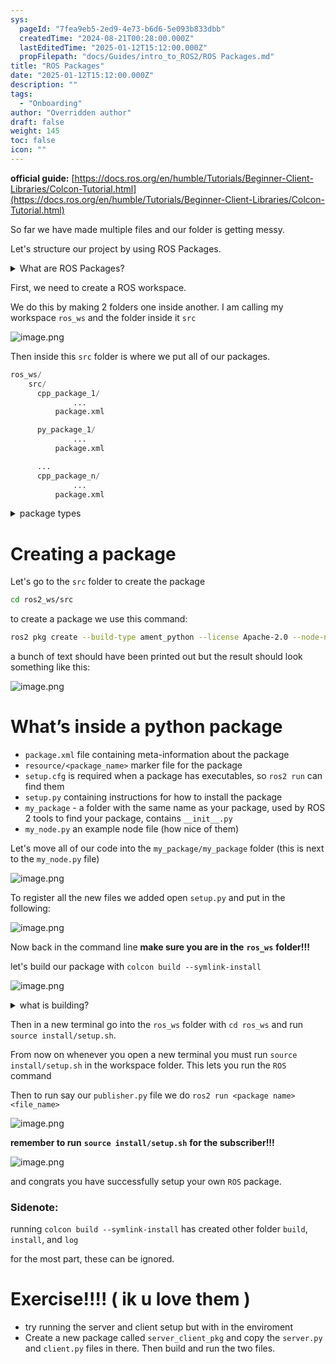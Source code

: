```yaml
---
sys:
  pageId: "7fea9eb5-2ed9-4e73-b6d6-5e093b833dbb"
  createdTime: "2024-08-21T00:28:00.000Z"
  lastEditedTime: "2025-01-12T15:12:00.000Z"
  propFilepath: "docs/Guides/intro_to_ROS2/ROS Packages.md"
title: "ROS Packages"
date: "2025-01-12T15:12:00.000Z"
description: ""
tags:
  - "Onboarding"
author: "Overridden author"
draft: false
weight: 145
toc: false
icon: ""
---
```


**official guide:** [https://docs.ros.org/en/humble/Tutorials/Beginner-Client-Libraries/Colcon-Tutorial.html](https://docs.ros.org/en/humble/Tutorials/Beginner-Client-Libraries/Colcon-Tutorial.html)

So far we have made multiple files and our folder is getting messy.

Let's structure our project by using ROS Packages.

<details>

<summary>What are ROS Packages?</summary>

ROS Packages are, as the name implies, packages of code that are highly sharable between ROS developers.

They consist of a folder, `package.xml` file, and source code

```python
      cpp_package_1/
		      ... imagine much code files here ..
          package.xml
```

</details>

First, we need to create a ROS workspace.

We do this by making 2 folders one inside another. I am calling my workspace `ros_ws` and the folder inside it `src`

![image.png](https://prod-files-secure.s3.us-west-2.amazonaws.com/d518164a-d88e-44d1-a4ee-3adb3bd8bce0/70706947-fd18-4537-a67b-e12946812d31/image.png?X-Amz-Algorithm=AWS4-HMAC-SHA256&X-Amz-Content-Sha256=UNSIGNED-PAYLOAD&X-Amz-Credential=ASIAZI2LB466YKPW5A4V%2F20250603%2Fus-west-2%2Fs3%2Faws4_request&X-Amz-Date=20250603T201006Z&X-Amz-Expires=3600&X-Amz-Security-Token=IQoJb3JpZ2luX2VjEEMaCXVzLXdlc3QtMiJGMEQCIHrqNiJ%2FveADa8Xl0gU1ZmgWUS8udv20yPDk%2Bu8BnT%2BNAiBcSET21t6%2BqakakyLxFCDC6XpyJ7XuOWTSA4IbYwwioCr%2FAwgcEAAaDDYzNzQyMzE4MzgwNSIM0E7he1XVAiRe5%2BBSKtwDviE4GZy%2FBwz9eRDEqgmOgiKTOpfaQ7kqDC672RXtGCCieVTTsmA4MGHpBc726FfcXcKJkdiVhcg3%2FcUamdt%2FWSiQtqFcpq1HgUbUR7cHQkOsUP0JuV%2BYO3zGjMa0rrtIhgmt9F5a23EY6RcaleJZjr2e0%2BYVU%2BFbHr3Qk%2FPTA6W5CwMHD%2FqwEo1qw8FKNu27HV2ROodpFixdZ23DJrxd7lZ1TMcUY%2FFTitbiKMayH6U8Fc3VJ5WfrrLghbaxg55xTDMRxJMb7DRcohjRWZ7EjEjmAj1yazzmCHtmvlmo%2FqSmslrb%2Bb%2B0res%2FvRz%2BKLP3OnsJ8Ps12IKy65JiDKLI%2BP2DzUzPZbK7FOTY1dIIpHmHMj%2B7eOMr6lv0pu6R1YEXx5m9D3kTmlTSBhaXNdioA0jkpHCDu9wyeVL2Pfl0AqjNASAGpWFQJhscP2KzZTN9bHydjoVtkT1Vt16ezT3DxxeO5YvJ9gJyd%2BuZHhs%2FSwyKEtm63GRCsKr4JYJ3q6m1ICixNl9KnL%2FRUxoctaCH75byjPFiai6c8jrvcEdmJqznjct%2FEU9%2F05uzVbMW6ScTrykb1aRU0c4W8pmTni8xpIE%2Fs4B4G3EnnYUz3R6L%2Bp938ZWrnG6J%2BbqNys8w1YX9wQY6pgHRwvzCQr%2FDNINbDfrF7UekbyyDoSuZnWoREPMi3VwRjMNjDJzBlIlLQ1MIDxgcSKQtH%2BN8LB2S8cGZYUInF4%2Bxw5cQDAjrRoA9o4Ytdr51OKNbiOcawsocVFBRzC7%2F%2Bu3qrOVwbbwNFjuo2GoSamKWGIb744ERLSB2Ok85dZ50PLP5tQBn1Zho7e8I3IjvTFtVya3OKonIx04efM9igbHW48o1SqNk&X-Amz-Signature=e74081ed913bc425f9280b4b7082cee4a8d7ddcb023b9135b4c6c6adaa6bb21c&X-Amz-SignedHeaders=host&x-id=GetObject)

Then inside this `src` folder is where we put all of our packages.

```python
ros_ws/
    src/
      cpp_package_1/
		      ...
          package.xml

      py_package_1/
		      ...
          package.xml

      ...
      cpp_package_n/
		      ...
          package.xml

```

<details>

<summary>package types</summary>

packages can be either `C++` or python.

the intern file structure is different for each but for this guide we will stick to creating python packages

</details>

# Creating a package

Let's go to the `src` folder to create the package

```bash
cd ros2_ws/src
```

to create a package we use this command:

```bash
ros2 pkg create --build-type ament_python --license Apache-2.0 --node-name my_node my_package
```

a bunch of text should have been printed out but the result should look something like this:

![image.png](https://prod-files-secure.s3.us-west-2.amazonaws.com/d518164a-d88e-44d1-a4ee-3adb3bd8bce0/e6cf1e3f-8512-4a3e-b131-079f800bf3e8/image.png?X-Amz-Algorithm=AWS4-HMAC-SHA256&X-Amz-Content-Sha256=UNSIGNED-PAYLOAD&X-Amz-Credential=ASIAZI2LB466YKPW5A4V%2F20250603%2Fus-west-2%2Fs3%2Faws4_request&X-Amz-Date=20250603T201006Z&X-Amz-Expires=3600&X-Amz-Security-Token=IQoJb3JpZ2luX2VjEEMaCXVzLXdlc3QtMiJGMEQCIHrqNiJ%2FveADa8Xl0gU1ZmgWUS8udv20yPDk%2Bu8BnT%2BNAiBcSET21t6%2BqakakyLxFCDC6XpyJ7XuOWTSA4IbYwwioCr%2FAwgcEAAaDDYzNzQyMzE4MzgwNSIM0E7he1XVAiRe5%2BBSKtwDviE4GZy%2FBwz9eRDEqgmOgiKTOpfaQ7kqDC672RXtGCCieVTTsmA4MGHpBc726FfcXcKJkdiVhcg3%2FcUamdt%2FWSiQtqFcpq1HgUbUR7cHQkOsUP0JuV%2BYO3zGjMa0rrtIhgmt9F5a23EY6RcaleJZjr2e0%2BYVU%2BFbHr3Qk%2FPTA6W5CwMHD%2FqwEo1qw8FKNu27HV2ROodpFixdZ23DJrxd7lZ1TMcUY%2FFTitbiKMayH6U8Fc3VJ5WfrrLghbaxg55xTDMRxJMb7DRcohjRWZ7EjEjmAj1yazzmCHtmvlmo%2FqSmslrb%2Bb%2B0res%2FvRz%2BKLP3OnsJ8Ps12IKy65JiDKLI%2BP2DzUzPZbK7FOTY1dIIpHmHMj%2B7eOMr6lv0pu6R1YEXx5m9D3kTmlTSBhaXNdioA0jkpHCDu9wyeVL2Pfl0AqjNASAGpWFQJhscP2KzZTN9bHydjoVtkT1Vt16ezT3DxxeO5YvJ9gJyd%2BuZHhs%2FSwyKEtm63GRCsKr4JYJ3q6m1ICixNl9KnL%2FRUxoctaCH75byjPFiai6c8jrvcEdmJqznjct%2FEU9%2F05uzVbMW6ScTrykb1aRU0c4W8pmTni8xpIE%2Fs4B4G3EnnYUz3R6L%2Bp938ZWrnG6J%2BbqNys8w1YX9wQY6pgHRwvzCQr%2FDNINbDfrF7UekbyyDoSuZnWoREPMi3VwRjMNjDJzBlIlLQ1MIDxgcSKQtH%2BN8LB2S8cGZYUInF4%2Bxw5cQDAjrRoA9o4Ytdr51OKNbiOcawsocVFBRzC7%2F%2Bu3qrOVwbbwNFjuo2GoSamKWGIb744ERLSB2Ok85dZ50PLP5tQBn1Zho7e8I3IjvTFtVya3OKonIx04efM9igbHW48o1SqNk&X-Amz-Signature=4936498bdb0e5ed3d39dd53cd74d171ebc3da0826b635f9d607a5eb6350ddbba&X-Amz-SignedHeaders=host&x-id=GetObject)

# What’s inside a python package

- `package.xml` file containing meta-information about the package
- `resource/<package_name>` marker file for the package
- `setup.cfg` is required when a package has executables, so `ros2 run` can find them
- `setup.py` containing instructions for how to install the package
- `my_package` - a folder with the same name as your package, used by ROS 2 tools to find your package, contains `__init__.py`
- `my_node.py` an example node file (how nice of them)

Let's move all of our code into the `my_package/my_package` folder (this is next to the `my_node.py` file)

![image.png](https://prod-files-secure.s3.us-west-2.amazonaws.com/d518164a-d88e-44d1-a4ee-3adb3bd8bce0/9ce58f11-0da9-4d3e-b86d-506a9685d378/image.png?X-Amz-Algorithm=AWS4-HMAC-SHA256&X-Amz-Content-Sha256=UNSIGNED-PAYLOAD&X-Amz-Credential=ASIAZI2LB466YKPW5A4V%2F20250603%2Fus-west-2%2Fs3%2Faws4_request&X-Amz-Date=20250603T201006Z&X-Amz-Expires=3600&X-Amz-Security-Token=IQoJb3JpZ2luX2VjEEMaCXVzLXdlc3QtMiJGMEQCIHrqNiJ%2FveADa8Xl0gU1ZmgWUS8udv20yPDk%2Bu8BnT%2BNAiBcSET21t6%2BqakakyLxFCDC6XpyJ7XuOWTSA4IbYwwioCr%2FAwgcEAAaDDYzNzQyMzE4MzgwNSIM0E7he1XVAiRe5%2BBSKtwDviE4GZy%2FBwz9eRDEqgmOgiKTOpfaQ7kqDC672RXtGCCieVTTsmA4MGHpBc726FfcXcKJkdiVhcg3%2FcUamdt%2FWSiQtqFcpq1HgUbUR7cHQkOsUP0JuV%2BYO3zGjMa0rrtIhgmt9F5a23EY6RcaleJZjr2e0%2BYVU%2BFbHr3Qk%2FPTA6W5CwMHD%2FqwEo1qw8FKNu27HV2ROodpFixdZ23DJrxd7lZ1TMcUY%2FFTitbiKMayH6U8Fc3VJ5WfrrLghbaxg55xTDMRxJMb7DRcohjRWZ7EjEjmAj1yazzmCHtmvlmo%2FqSmslrb%2Bb%2B0res%2FvRz%2BKLP3OnsJ8Ps12IKy65JiDKLI%2BP2DzUzPZbK7FOTY1dIIpHmHMj%2B7eOMr6lv0pu6R1YEXx5m9D3kTmlTSBhaXNdioA0jkpHCDu9wyeVL2Pfl0AqjNASAGpWFQJhscP2KzZTN9bHydjoVtkT1Vt16ezT3DxxeO5YvJ9gJyd%2BuZHhs%2FSwyKEtm63GRCsKr4JYJ3q6m1ICixNl9KnL%2FRUxoctaCH75byjPFiai6c8jrvcEdmJqznjct%2FEU9%2F05uzVbMW6ScTrykb1aRU0c4W8pmTni8xpIE%2Fs4B4G3EnnYUz3R6L%2Bp938ZWrnG6J%2BbqNys8w1YX9wQY6pgHRwvzCQr%2FDNINbDfrF7UekbyyDoSuZnWoREPMi3VwRjMNjDJzBlIlLQ1MIDxgcSKQtH%2BN8LB2S8cGZYUInF4%2Bxw5cQDAjrRoA9o4Ytdr51OKNbiOcawsocVFBRzC7%2F%2Bu3qrOVwbbwNFjuo2GoSamKWGIb744ERLSB2Ok85dZ50PLP5tQBn1Zho7e8I3IjvTFtVya3OKonIx04efM9igbHW48o1SqNk&X-Amz-Signature=e98663be171a145bbd6a8e29e34dc6ca040e6998802b1d56c2f8abb1691097dd&X-Amz-SignedHeaders=host&x-id=GetObject)

To register all the new files we added open `setup.py` and put in the following:

![image.png](https://prod-files-secure.s3.us-west-2.amazonaws.com/d518164a-d88e-44d1-a4ee-3adb3bd8bce0/1cd7c262-4cae-4496-9d75-c178537d24a2/image.png?X-Amz-Algorithm=AWS4-HMAC-SHA256&X-Amz-Content-Sha256=UNSIGNED-PAYLOAD&X-Amz-Credential=ASIAZI2LB466YKPW5A4V%2F20250603%2Fus-west-2%2Fs3%2Faws4_request&X-Amz-Date=20250603T201006Z&X-Amz-Expires=3600&X-Amz-Security-Token=IQoJb3JpZ2luX2VjEEMaCXVzLXdlc3QtMiJGMEQCIHrqNiJ%2FveADa8Xl0gU1ZmgWUS8udv20yPDk%2Bu8BnT%2BNAiBcSET21t6%2BqakakyLxFCDC6XpyJ7XuOWTSA4IbYwwioCr%2FAwgcEAAaDDYzNzQyMzE4MzgwNSIM0E7he1XVAiRe5%2BBSKtwDviE4GZy%2FBwz9eRDEqgmOgiKTOpfaQ7kqDC672RXtGCCieVTTsmA4MGHpBc726FfcXcKJkdiVhcg3%2FcUamdt%2FWSiQtqFcpq1HgUbUR7cHQkOsUP0JuV%2BYO3zGjMa0rrtIhgmt9F5a23EY6RcaleJZjr2e0%2BYVU%2BFbHr3Qk%2FPTA6W5CwMHD%2FqwEo1qw8FKNu27HV2ROodpFixdZ23DJrxd7lZ1TMcUY%2FFTitbiKMayH6U8Fc3VJ5WfrrLghbaxg55xTDMRxJMb7DRcohjRWZ7EjEjmAj1yazzmCHtmvlmo%2FqSmslrb%2Bb%2B0res%2FvRz%2BKLP3OnsJ8Ps12IKy65JiDKLI%2BP2DzUzPZbK7FOTY1dIIpHmHMj%2B7eOMr6lv0pu6R1YEXx5m9D3kTmlTSBhaXNdioA0jkpHCDu9wyeVL2Pfl0AqjNASAGpWFQJhscP2KzZTN9bHydjoVtkT1Vt16ezT3DxxeO5YvJ9gJyd%2BuZHhs%2FSwyKEtm63GRCsKr4JYJ3q6m1ICixNl9KnL%2FRUxoctaCH75byjPFiai6c8jrvcEdmJqznjct%2FEU9%2F05uzVbMW6ScTrykb1aRU0c4W8pmTni8xpIE%2Fs4B4G3EnnYUz3R6L%2Bp938ZWrnG6J%2BbqNys8w1YX9wQY6pgHRwvzCQr%2FDNINbDfrF7UekbyyDoSuZnWoREPMi3VwRjMNjDJzBlIlLQ1MIDxgcSKQtH%2BN8LB2S8cGZYUInF4%2Bxw5cQDAjrRoA9o4Ytdr51OKNbiOcawsocVFBRzC7%2F%2Bu3qrOVwbbwNFjuo2GoSamKWGIb744ERLSB2Ok85dZ50PLP5tQBn1Zho7e8I3IjvTFtVya3OKonIx04efM9igbHW48o1SqNk&X-Amz-Signature=cf53d9f8a91b57377e7a42a7b698aeae7a22ba09dc1320310ec0befc7aa884d0&X-Amz-SignedHeaders=host&x-id=GetObject)

Now back in the command line **make sure you are in the** **`ros_ws`** **folder!!!**

let's build our package with `colcon build --symlink-install`

![image.png](https://prod-files-secure.s3.us-west-2.amazonaws.com/d518164a-d88e-44d1-a4ee-3adb3bd8bce0/2f2a0d27-b173-48fd-b189-5f5c0ce65619/image.png?X-Amz-Algorithm=AWS4-HMAC-SHA256&X-Amz-Content-Sha256=UNSIGNED-PAYLOAD&X-Amz-Credential=ASIAZI2LB466YKPW5A4V%2F20250603%2Fus-west-2%2Fs3%2Faws4_request&X-Amz-Date=20250603T201006Z&X-Amz-Expires=3600&X-Amz-Security-Token=IQoJb3JpZ2luX2VjEEMaCXVzLXdlc3QtMiJGMEQCIHrqNiJ%2FveADa8Xl0gU1ZmgWUS8udv20yPDk%2Bu8BnT%2BNAiBcSET21t6%2BqakakyLxFCDC6XpyJ7XuOWTSA4IbYwwioCr%2FAwgcEAAaDDYzNzQyMzE4MzgwNSIM0E7he1XVAiRe5%2BBSKtwDviE4GZy%2FBwz9eRDEqgmOgiKTOpfaQ7kqDC672RXtGCCieVTTsmA4MGHpBc726FfcXcKJkdiVhcg3%2FcUamdt%2FWSiQtqFcpq1HgUbUR7cHQkOsUP0JuV%2BYO3zGjMa0rrtIhgmt9F5a23EY6RcaleJZjr2e0%2BYVU%2BFbHr3Qk%2FPTA6W5CwMHD%2FqwEo1qw8FKNu27HV2ROodpFixdZ23DJrxd7lZ1TMcUY%2FFTitbiKMayH6U8Fc3VJ5WfrrLghbaxg55xTDMRxJMb7DRcohjRWZ7EjEjmAj1yazzmCHtmvlmo%2FqSmslrb%2Bb%2B0res%2FvRz%2BKLP3OnsJ8Ps12IKy65JiDKLI%2BP2DzUzPZbK7FOTY1dIIpHmHMj%2B7eOMr6lv0pu6R1YEXx5m9D3kTmlTSBhaXNdioA0jkpHCDu9wyeVL2Pfl0AqjNASAGpWFQJhscP2KzZTN9bHydjoVtkT1Vt16ezT3DxxeO5YvJ9gJyd%2BuZHhs%2FSwyKEtm63GRCsKr4JYJ3q6m1ICixNl9KnL%2FRUxoctaCH75byjPFiai6c8jrvcEdmJqznjct%2FEU9%2F05uzVbMW6ScTrykb1aRU0c4W8pmTni8xpIE%2Fs4B4G3EnnYUz3R6L%2Bp938ZWrnG6J%2BbqNys8w1YX9wQY6pgHRwvzCQr%2FDNINbDfrF7UekbyyDoSuZnWoREPMi3VwRjMNjDJzBlIlLQ1MIDxgcSKQtH%2BN8LB2S8cGZYUInF4%2Bxw5cQDAjrRoA9o4Ytdr51OKNbiOcawsocVFBRzC7%2F%2Bu3qrOVwbbwNFjuo2GoSamKWGIb744ERLSB2Ok85dZ50PLP5tQBn1Zho7e8I3IjvTFtVya3OKonIx04efM9igbHW48o1SqNk&X-Amz-Signature=70c8a95fed451a939f626f4783c26f642a3674af2674b74a7e0186256580879b&X-Amz-SignedHeaders=host&x-id=GetObject)

<details>

<summary>what is building?</summary>

if you are a CS major at Rose-Hulman you will learn the answer to this in CSSE132

but TLDR; is it combines all the code files into one program that can be run easily 

</details>

Then in a new terminal go into the `ros_ws` folder with `cd ros_ws` and run `source install/setup.sh`. 

From now on whenever you open a new terminal you must run `source install/setup.sh` in the workspace folder. This lets you run the `ROS` command

Then to run say our `publisher.py` file we do `ros2 run <package name> <file_name>`

![image.png](https://prod-files-secure.s3.us-west-2.amazonaws.com/d518164a-d88e-44d1-a4ee-3adb3bd8bce0/4f4b1219-3a44-4632-aa0a-ce3471699f59/image.png?X-Amz-Algorithm=AWS4-HMAC-SHA256&X-Amz-Content-Sha256=UNSIGNED-PAYLOAD&X-Amz-Credential=ASIAZI2LB466YKPW5A4V%2F20250603%2Fus-west-2%2Fs3%2Faws4_request&X-Amz-Date=20250603T201006Z&X-Amz-Expires=3600&X-Amz-Security-Token=IQoJb3JpZ2luX2VjEEMaCXVzLXdlc3QtMiJGMEQCIHrqNiJ%2FveADa8Xl0gU1ZmgWUS8udv20yPDk%2Bu8BnT%2BNAiBcSET21t6%2BqakakyLxFCDC6XpyJ7XuOWTSA4IbYwwioCr%2FAwgcEAAaDDYzNzQyMzE4MzgwNSIM0E7he1XVAiRe5%2BBSKtwDviE4GZy%2FBwz9eRDEqgmOgiKTOpfaQ7kqDC672RXtGCCieVTTsmA4MGHpBc726FfcXcKJkdiVhcg3%2FcUamdt%2FWSiQtqFcpq1HgUbUR7cHQkOsUP0JuV%2BYO3zGjMa0rrtIhgmt9F5a23EY6RcaleJZjr2e0%2BYVU%2BFbHr3Qk%2FPTA6W5CwMHD%2FqwEo1qw8FKNu27HV2ROodpFixdZ23DJrxd7lZ1TMcUY%2FFTitbiKMayH6U8Fc3VJ5WfrrLghbaxg55xTDMRxJMb7DRcohjRWZ7EjEjmAj1yazzmCHtmvlmo%2FqSmslrb%2Bb%2B0res%2FvRz%2BKLP3OnsJ8Ps12IKy65JiDKLI%2BP2DzUzPZbK7FOTY1dIIpHmHMj%2B7eOMr6lv0pu6R1YEXx5m9D3kTmlTSBhaXNdioA0jkpHCDu9wyeVL2Pfl0AqjNASAGpWFQJhscP2KzZTN9bHydjoVtkT1Vt16ezT3DxxeO5YvJ9gJyd%2BuZHhs%2FSwyKEtm63GRCsKr4JYJ3q6m1ICixNl9KnL%2FRUxoctaCH75byjPFiai6c8jrvcEdmJqznjct%2FEU9%2F05uzVbMW6ScTrykb1aRU0c4W8pmTni8xpIE%2Fs4B4G3EnnYUz3R6L%2Bp938ZWrnG6J%2BbqNys8w1YX9wQY6pgHRwvzCQr%2FDNINbDfrF7UekbyyDoSuZnWoREPMi3VwRjMNjDJzBlIlLQ1MIDxgcSKQtH%2BN8LB2S8cGZYUInF4%2Bxw5cQDAjrRoA9o4Ytdr51OKNbiOcawsocVFBRzC7%2F%2Bu3qrOVwbbwNFjuo2GoSamKWGIb744ERLSB2Ok85dZ50PLP5tQBn1Zho7e8I3IjvTFtVya3OKonIx04efM9igbHW48o1SqNk&X-Amz-Signature=3a7d6443487cfafbff2a1ec5981dc52a508f83cd61152e3b2f6f651a7b90aaea&X-Amz-SignedHeaders=host&x-id=GetObject)

**remember to run** **`source install/setup.sh`** **for the subscriber!!!**

![image.png](https://prod-files-secure.s3.us-west-2.amazonaws.com/d518164a-d88e-44d1-a4ee-3adb3bd8bce0/02121119-dad4-49ec-8356-c956108b4243/image.png?X-Amz-Algorithm=AWS4-HMAC-SHA256&X-Amz-Content-Sha256=UNSIGNED-PAYLOAD&X-Amz-Credential=ASIAZI2LB466YKPW5A4V%2F20250603%2Fus-west-2%2Fs3%2Faws4_request&X-Amz-Date=20250603T201006Z&X-Amz-Expires=3600&X-Amz-Security-Token=IQoJb3JpZ2luX2VjEEMaCXVzLXdlc3QtMiJGMEQCIHrqNiJ%2FveADa8Xl0gU1ZmgWUS8udv20yPDk%2Bu8BnT%2BNAiBcSET21t6%2BqakakyLxFCDC6XpyJ7XuOWTSA4IbYwwioCr%2FAwgcEAAaDDYzNzQyMzE4MzgwNSIM0E7he1XVAiRe5%2BBSKtwDviE4GZy%2FBwz9eRDEqgmOgiKTOpfaQ7kqDC672RXtGCCieVTTsmA4MGHpBc726FfcXcKJkdiVhcg3%2FcUamdt%2FWSiQtqFcpq1HgUbUR7cHQkOsUP0JuV%2BYO3zGjMa0rrtIhgmt9F5a23EY6RcaleJZjr2e0%2BYVU%2BFbHr3Qk%2FPTA6W5CwMHD%2FqwEo1qw8FKNu27HV2ROodpFixdZ23DJrxd7lZ1TMcUY%2FFTitbiKMayH6U8Fc3VJ5WfrrLghbaxg55xTDMRxJMb7DRcohjRWZ7EjEjmAj1yazzmCHtmvlmo%2FqSmslrb%2Bb%2B0res%2FvRz%2BKLP3OnsJ8Ps12IKy65JiDKLI%2BP2DzUzPZbK7FOTY1dIIpHmHMj%2B7eOMr6lv0pu6R1YEXx5m9D3kTmlTSBhaXNdioA0jkpHCDu9wyeVL2Pfl0AqjNASAGpWFQJhscP2KzZTN9bHydjoVtkT1Vt16ezT3DxxeO5YvJ9gJyd%2BuZHhs%2FSwyKEtm63GRCsKr4JYJ3q6m1ICixNl9KnL%2FRUxoctaCH75byjPFiai6c8jrvcEdmJqznjct%2FEU9%2F05uzVbMW6ScTrykb1aRU0c4W8pmTni8xpIE%2Fs4B4G3EnnYUz3R6L%2Bp938ZWrnG6J%2BbqNys8w1YX9wQY6pgHRwvzCQr%2FDNINbDfrF7UekbyyDoSuZnWoREPMi3VwRjMNjDJzBlIlLQ1MIDxgcSKQtH%2BN8LB2S8cGZYUInF4%2Bxw5cQDAjrRoA9o4Ytdr51OKNbiOcawsocVFBRzC7%2F%2Bu3qrOVwbbwNFjuo2GoSamKWGIb744ERLSB2Ok85dZ50PLP5tQBn1Zho7e8I3IjvTFtVya3OKonIx04efM9igbHW48o1SqNk&X-Amz-Signature=604554cdc991bd703bcb6ff91a310686d153c3dc74ebfec863edf5913f7a1c19&X-Amz-SignedHeaders=host&x-id=GetObject)

and congrats you have successfully setup your own `ROS` package.

### Sidenote:

running `colcon build --symlink-install` has created other folder `build`, `install`, and `log`

for the most part, these can be ignored.

# Exercise!!!! ( ik u love them )

- try running the server and client setup but with in the enviroment
- Create a new package called `server_client_pkg` and copy the `server.py` and `client.py` files in there. Then build and run the two files.
